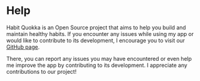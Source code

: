 # Help

Habit Quokka is an Open Source project that aims to help you build and maintain healthy habits. If you encounter any issues while using my app or would like to contribute to its development, I encourage you to visit our [GitHub page](https://github.com/hydrasoftworks/habitquokka).

There, you can report any issues you may have encountered or even help me improve the app by contributing to its development. I appreciate any contributions to our project!
